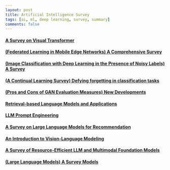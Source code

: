 ```yaml
---
layout: post  
title: Artificial Intelligence Survey    
tags: [ai, ml, deep learning, survey, summary]  
comments: false
---
```


#### [A Survey on Visual Transformer](https://jihyeonryu.github.io/2021-04-02-survey-paper1/)

#### [(Federated Learning in Mobile Edge Networks) A Comprehensive Survey](https://jihyeonryu.github.io/2021-04-21-survey-paper2/)

#### [(Image Classification with Deep Learning in the Presence of Noisy Labels) A Survey](https://jihyeonryu.github.io/2021-06-16-survey-paper3/)

#### [(A Continual Learning Survey) Defying forgetting in classification tasks](https://jihyeonryu.github.io/2021-08-24-survey-paper4/)

#### [(Pros and Cons of GAN Evaluation Measures) New Developments](https://jihyeonryu.github.io/2022-11-18-survey-paper5/)

#### [Retrieval-based Language Models and Applications](https://jihyeonryu.github.io/2023-12-13-survey-paper6/)

#### [LLM Prompt Engineering](https://jihyeonryu.github.io/2024-01-03-survey-paper7/)

#### [A Survey on Large Language Models for Recommendation](https://jihyeonryu.github.io/2024-03-07-survey-paper8/)

#### [An Introduction to Vision-Language Modeling](https://jihyeonryu.github.io/2024-06-13-survey-paper9/)

#### [A Survey of Resource-Efficient LLM and Multimodal Foundation Models](https://jihyeonryu.github.io/2024-06-17-survey-paper10/)

#### [(Large Language Models) A Survey Models](https://jihyeonryu.github.io/2024-11-18-survey-paper11/)